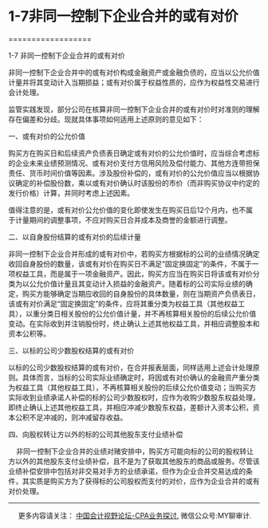 ﻿# 1-7非同一控制下企业合并的或有对价
==================

  

1-7 非同一控制下企业合并的或有对价

非同一控制下企业合并中的或有对价构成金融资产或金融负债的，应当以公允价值计量并将其变动计入当期损益；或有对价属于权益性质的，应作为权益性交易进行会计处理。

监管实践发现，部分公司在核算非同一控制下企业合并的或有对价时对准则的理解存在偏差和分歧。现就具体事项如何适用上述原则的意见如下：

一、或有对价的公允价值

购买方在购买日和后续资产负债表日确定或有对价的公允价值时，应当综合考虑标的企业未来业绩预测情况、或有对价支付方信用风险及偿付能力、其他方连带担保责任、货币时间价值等因素。涉及股份补偿的，或有对价的公允价值应当以根据协议确定的补偿股份数，乘以或有对价确认时该股份的市价（而非购买协议中约定的发行价格）计算，并同时考虑上述因素。

值得注意的是，或有对价公允价值的变化即使发生在购买日后12个月内，也不属于计量期间的调整事项，不应对购买日合并成本及商誉的金额进行调整。

二、以自身股份结算的或有对价的后续计量

非同一控制下企业合并形成的或有对价中，若购买方根据标的公司的业绩情况确定收回自身股份的数量，该或有对价在购买日不满足“固定换固定”的条件，不属于一项权益工具，而是属于一项金融资产。因此，购买方应当在购买日将该或有对价分类为以公允价值计量且其变动计入损益的金融资产。随着标的公司实际业绩的确定，购买方能够确定当期应收回的自身股份的具体数量，则在当期资产负债表日，该或有对价满足“固定换固定”的条件，应将其重分类为权益工具（其他权益工具），以重分类日相关股份的公允价值计量，并不再核算相关股份的后续公允价值变动。在实际收到并注销股份时，终止确认上述其他权益工具，并相应调整股本和资本公积等。

三、以标的公司少数股权结算的或有对价

以标的公司少数股权结算的或有对价，在合并报表层面，同样适用上述会计处理原则。具体而言，当标的公司实际业绩确定时，将因或有对价确认的金融资产重分类为权益工具（其他权益工具），不再核算相关股份的后续公允价值变动；当购买方实际收到业绩承诺人补偿的标的公司少数股权时，应作为收购少数股东权益处理，即终止确认上述其他权益工具，并相应冲减少数股东权益，差额计入资本公积，资本公积不足冲减的，则冲减留存收益。

四、向股权转让方以外的标的公司其他股东支付业绩补偿

    非同一控制下企业合并的业绩对赌安排中，购买方可能向标的公司的股权转让方以外的其他股东支付业绩补偿，且不是为了获取其他股东的商品或服务。尽管该业绩补偿安排中包括对非交易对手方的业绩承诺，但作为企业合并交易达成的条件，其实质是购买方为了获得标的公司股权而支付的对价，应作为企业合并的或有对价处理。

* * *

     更多内容请关注： [中国会计视野论坛-CPA业务探讨.](https://bbs.esnai.com/thread-5354530-1-3.html) 微信公众号:MY聊审计.